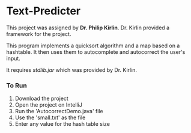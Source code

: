 # Text-Predicter

This project was assigned by __Dr. Philip Kirlin__. 
Dr. Kirlin provided a framework for the project. 

This program implements a quicksort algorithm and a map based on a hashtable. It then uses them to autocomplete and autocorrect the user's input.

It requires _stdlib.jar_ which was provided by Dr. Kirlin.

### To Run
1. Download the project 
2. Open the project on IntelliJ
3. Run the 'AutocorrectDemo.java' file
4. Use the 'small.txt' as the file 
5. Enter any value for the hash table size
